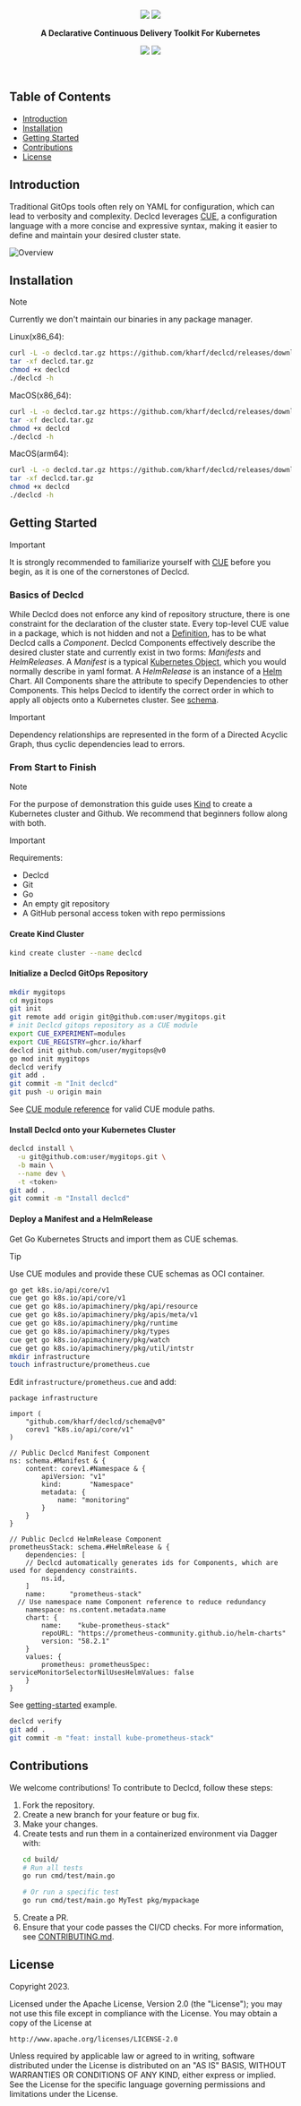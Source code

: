 <br>
<div align="center">
	<img src="./docs/declcd-light.png#gh-light-mode-only">
	<img src="/docs/declcd.png#gh-dark-mode-only">
  <p align="center">
		<strong>A Declarative Continuous Delivery Toolkit For Kubernetes</strong>
  </p>
  <p>
		<img src="https://img.shields.io/github/actions/workflow/status/kharf/declcd/test.yaml"/>
		<img src="https://goreportcard.com/badge/github.com/kharf/declcd"/>
  </p>
</div>
<br>

## Table of Contents
- [Introduction](#introduction)
- [Installation](#installation)
- [Getting Started](#getting-started)
- [Contributions](#contributions)
- [License](#license)

## Introduction

Traditional GitOps tools often rely on YAML for configuration, which can lead to verbosity and complexity. Declcd leverages [CUE](https://cuelang.org/), a configuration language with a more concise and expressive syntax, making it easier to define and maintain your desired cluster state.

![Overview](./docs/declcd-flow.png)

## Installation

> [!NOTE]
> Currently we don't maintain our binaries in any package manager.

Linux(x86_64):

```bash
curl -L -o declcd.tar.gz https://github.com/kharf/declcd/releases/download/v0.18.0/declcd_linux_x86_64.tar.gz
tar -xf declcd.tar.gz
chmod +x declcd
./declcd -h
```

MacOS(x86_64):

```bash
curl -L -o declcd.tar.gz https://github.com/kharf/declcd/releases/download/v0.18.0/declcd_darwin_x86_64.tar.gz
tar -xf declcd.tar.gz
chmod +x declcd
./declcd -h
```

MacOS(arm64):

```bash
curl -L -o declcd.tar.gz https://github.com/kharf/declcd/releases/download/v0.18.0/declcd_darwin_arm64.tar.gz
tar -xf declcd.tar.gz
chmod +x declcd
./declcd -h
```

## Getting Started

> [!IMPORTANT]
> It is strongly recommended to familiarize yourself with [CUE](https://cuelang.org/) before you begin, as it is one of the cornerstones of Declcd.

### Basics of Declcd

While Declcd does not enforce any kind of repository structure, there is one constraint for the declaration of the cluster state.
Every top-level CUE value in a package, which is not hidden and not a [Definition](https://cuelang.org/docs/tour/basics/definitions/), has to be what Declcd calls a *Component*.
Declcd Components effectively describe the desired cluster state and currently exist in two forms: *Manifests* and *HelmReleases*.
A *Manifest* is a typical [Kubernetes Object](https://kubernetes.io/docs/concepts/overview/working-with-objects/), which you would normally describe in yaml format.
A *HelmRelease* is an instance of a [Helm](https://helm.sh/docs/intro/using_helm/) Chart.
All Components share the attribute to specify Dependencies to other Components. This helps Declcd to identify the correct order in which to apply all objects onto a Kubernetes cluster.
See [schema](schema/schema.cue).

> [!IMPORTANT]
> Dependency relationships are represented in the form of a Directed Acyclic Graph, thus cyclic dependencies lead to errors.

### From Start to Finish

> [!NOTE]
> For the purpose of demonstration this guide uses [Kind](https://kind.sigs.k8s.io/docs/user/quick-start/) to create a Kubernetes cluster and Github.
> We recommend that beginners follow along with both.

> [!IMPORTANT]
> Requirements:
> - Declcd
> - Git
> - Go
> - An empty git repository
> - A GitHub personal access token with repo permissions

#### Create Kind Cluster

```bash
kind create cluster --name declcd
```

#### Initialize a Declcd GitOps Repository

```bash
mkdir mygitops
cd mygitops
git init
git remote add origin git@github.com:user/mygitops.git
# init Declcd gitops repository as a CUE module
export CUE_EXPERIMENT=modules
export CUE_REGISTRY=ghcr.io/kharf
declcd init github.com/user/mygitops@v0
go mod init mygitops
declcd verify
git add .
git commit -m "Init declcd"
git push -u origin main
```
See [CUE module reference](https://cuelang.org/docs/reference/modules/#module-path) for valid CUE module paths.

#### Install Declcd onto your Kubernetes Cluster

```bash
declcd install \
  -u git@github.com:user/mygitops.git \
  -b main \
  --name dev \
  -t <token>
git add .
git commit -m "Install declcd"
```

#### Deploy a Manifest and a HelmRelease

Get Go Kubernetes Structs and import them as CUE schemas.

> [!TIP]
> Use CUE modules and provide these CUE schemas as OCI container.

```bash
go get k8s.io/api/core/v1
cue get go k8s.io/api/core/v1
cue get go k8s.io/apimachinery/pkg/api/resource
cue get go k8s.io/apimachinery/pkg/apis/meta/v1
cue get go k8s.io/apimachinery/pkg/runtime
cue get go k8s.io/apimachinery/pkg/types
cue get go k8s.io/apimachinery/pkg/watch
cue get go k8s.io/apimachinery/pkg/util/intstr
mkdir infrastructure
touch infrastructure/prometheus.cue
```

Edit `infrastructure/prometheus.cue` and add:

```CUE
package infrastructure

import (
	"github.com/kharf/declcd/schema@v0"
	corev1 "k8s.io/api/core/v1"
)

// Public Declcd Manifest Component
ns: schema.#Manifest & {
	content: corev1.#Namespace & {
		apiVersion: "v1"
		kind:       "Namespace"
		metadata: {
			name: "monitoring"
		}
	}
}

// Public Declcd HelmRelease Component
prometheusStack: schema.#HelmRelease & {
	dependencies: [
    // Declcd automatically generates ids for Components, which are used for dependency constraints.
		ns.id,
	]
	name:      "prometheus-stack"
  // Use namespace name Component reference to reduce redundancy
	namespace: ns.content.metadata.name
	chart: {
		name:    "kube-prometheus-stack"
		repoURL: "https://prometheus-community.github.io/helm-charts"
		version: "58.2.1"
	}
	values: {
		prometheus: prometheusSpec: serviceMonitorSelectorNilUsesHelmValues: false
	}
}
```
See [getting-started](./examples/getting-started/infrastructure/prometheus.cue) example.

```bash
declcd verify
git add .
git commit -m "feat: install kube-prometheus-stack"
```

## Contributions

We welcome contributions! To contribute to Declcd, follow these steps:

1. Fork the repository.
2. Create a new branch for your feature or bug fix.
3. Make your changes.
4. Create tests and run them in a containerized environment via Dagger with:
    ```bash
    cd build/
    # Run all tests
    go run cmd/test/main.go

    # Or run a specific test
    go run cmd/test/main.go MyTest pkg/mypackage
    ```
5. Create a PR.
6. Ensure that your code passes the CI/CD checks.
For more information, see [CONTRIBUTING.md]().

## License

Copyright 2023.

Licensed under the Apache License, Version 2.0 (the "License");
you may not use this file except in compliance with the License.
You may obtain a copy of the License at

    http://www.apache.org/licenses/LICENSE-2.0

Unless required by applicable law or agreed to in writing, software
distributed under the License is distributed on an "AS IS" BASIS,
WITHOUT WARRANTIES OR CONDITIONS OF ANY KIND, either express or implied.
See the License for the specific language governing permissions and
limitations under the License.

